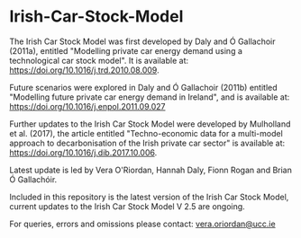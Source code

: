 # Irish-Car-Stock-Model

The Irish Car Stock Model was first developed by Daly and Ó Gallachoir (2011a), entitled "Modelling private car energy demand using a technological car stock model". It is available at: https://doi.org/10.1016/j.trd.2010.08.009. 

Future scenarios were explored in Daly and Ó Gallachoir (2011b) entitled "Modelling future private car energy demand in Ireland", and is available at: https://doi.org/10.1016/j.enpol.2011.09.027

Further updates to the Irish Car Stock Model were developed by Mulholland et al. (2017), the article entitled "Techno-economic data for a multi-model approach to decarbonisation of the Irish private car sector" is available at:  https://doi.org/10.1016/j.dib.2017.10.006.

Latest update is led by Vera O'Riordan, Hannah Daly, Fionn Rogan and Brian Ó Gallachóir.

Included in this repository is the latest version of the Irish Car Stock Model, current updates to the Irish Car Stock Model V 2.5 are ongoing.

For queries, errors and omissions please contact: vera.oriordan@ucc.ie
